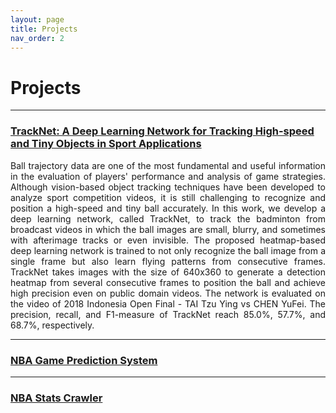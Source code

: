 ```yaml
---
layout: page
title: Projects
nav_order: 2
---
```


# Projects

---

<h3><a href="https://inoliao.github.io/CoachAI/" target="_blank">TrackNet: A Deep Learning Network for Tracking High-speed and Tiny Objects in Sport Applications</a></h3>
<div align="justify">
Ball trajectory data are one of the most fundamental and useful information in the evaluation of players' performance and analysis of game strategies. Although vision-based object tracking techniques have been developed to analyze sport competition videos, it is still challenging to recognize and position a high-speed and tiny ball accurately. In this work, we develop a deep learning network, called TrackNet, to track the badminton from broadcast videos in which the ball images are small, blurry, and sometimes with afterimage tracks or even invisible. The proposed heatmap-based deep learning network is trained to not only recognize the ball image from a single frame but also learn flying patterns from consecutive frames. TrackNet takes images with the size of 640x360 to generate a detection heatmap from several consecutive frames to position the ball and achieve high precision even on public domain videos. The network is evaluated on the video of 2018 Indonesia Open Final - TAI Tzu Ying vs CHEN YuFei. The precision, recall, and F1-measure of TrackNet reach 85.0%, 57.7%, and 68.7%, respectively.
</div>

---

<h3><a href="https://github.com/INoLiao" target="_blank">NBA Game Prediction System</a></h3>

---

<h3><a href="https://github.com/INoLiao" target="_blank">NBA Stats Crawler</a></h3>

